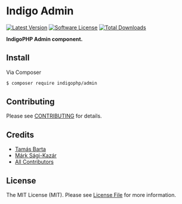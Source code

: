 # Indigo Admin

[![Latest Version](https://img.shields.io/github/release/indigophp/admin.svg?style=flat-square)](https://github.com/indigophp/admin/releases)
[![Software License](https://img.shields.io/badge/license-MIT-brightgreen.svg?style=flat-square)](LICENSE)
[![Total Downloads](https://img.shields.io/packagist/dt/indigophp/admin.svg?style=flat-square)](https://packagist.org/packages/indigophp/admin)

**IndigoPHP Admin component.**


## Install

Via Composer

``` bash
$ composer require indigophp/admin
```


## Contributing

Please see [CONTRIBUTING](CONTRIBUTING.md) for details.


## Credits

- [Tamás Barta](https://github.com/TamasBarta)
- [Márk Sági-Kazár](https://github.com/sagikazarmark)
- [All Contributors](https://github.com/indigophp/admin/contributors)


## License

The MIT License (MIT). Please see [License File](LICENSE) for more information.
